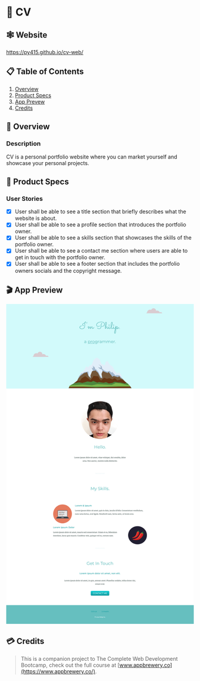 # 📄 CV
## 🕸 Website
https://py415.github.io/cv-web/

## 📋 Table of Contents
1. [Overview](#-Overview)
2. [Product Specs](#-Product-Specs)
3. [App Prevew](#-App-Preview)
4. [Credits](#-Credits)

## 👀 Overview
### Description

CV is a personal portfolio website where you can market yourself and showcase your personal projects.

## 📕 Product Specs
### User Stories

- [x] User shall be able to see a title section that briefly describes what the website is about.
- [x] User shall be able to see a profile section that introduces the portfolio owner.
- [x] User shall be able to see a skills section that showcases the skills of the portfolio owner.
- [x] User shall be able to see a contact me section where users are able to get in touch with the portfolio owner.
- [x] User shall be able to see a footer section that includes the portfolio owners socials and the copyright message.

## 🎬 App Preview

<img src="https://raw.githubusercontent.com/py415/app-resources/master/Mockups/web/compressed/1.%20cv-full-screen.png">

## 💳 Credits

> This is a companion project to The Complete Web Development Bootcamp, check out the full course at [www.appbrewery.co](https://www.appbrewery.co/).
